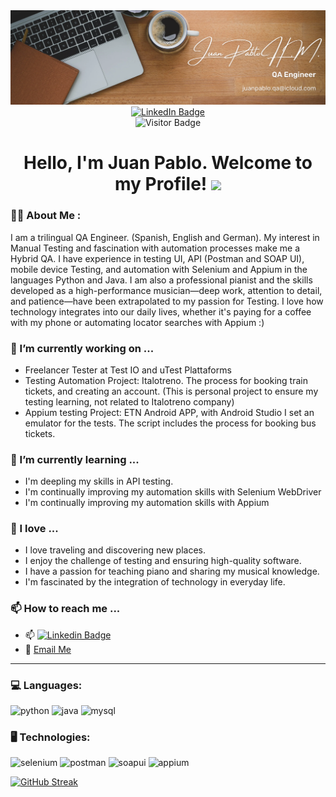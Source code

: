 <div id="header" align="center">
  <img decoding="async" src="https://github.com/jphm95/jphm95/blob/main/Brown%20Wood%20Minimalist%20Profile%20LinkedIn%20Banner.PNG" width="800"/>
</div>

<div id="badges" align="center">
  <a href="https://www.linkedin.com/in/juanpablohm/">
    <img src="https://img.shields.io/badge/LinkedIn-0077B5?style=for-the-badge&logo=linkedin&logoColor=white" alt="LinkedIn Badge"/>
  </a>
</div>

<div id="badges" align="center">
  <img decoding="async" src="https://komarev.com/ghpvc/?username=jphm95&style=flat-square&color=blue" alt="Visitor Badge"/>
</div>

<h1 align="center">
  Hello, I'm Juan Pablo. Welcome to my Profile!
  <img decoding="async" src="https://media.giphy.com/media/hvRJCLFzcasrR4ia7z/giphy.gif" width="30px"/>
</h1>

<!-- Aquí puedes agregar más contenido en Markdown -->


<!-- Aquí puedes agregar más contenido en Markdown -->

<!-- Aquí puedes agregar más contenido en Markdown -->


<!--
**jphm95/jphm95** is a ✨ _special_ ✨ repository because its `README.md` (this file) appears on your GitHub profile.

---
 <div id="header" align="left">



Here are some ideas to get you started:

- 🔭 I’m currently working on ...
- 🌱 I’m currently learning ...
- 👯 I’m looking to collaborate on ...
- 🤔 I’m looking for help with ...
- 💬 Ask me about ...
- 📫 How to reach me: ...
- 😄 Pronouns: ...
- ⚡ Fun fact: ...
-->
### :man_technologist: About Me :
 I am a trilingual QA Engineer. (Spanish, English and German).
 My interest in Manual Testing and  fascination with automation processes make me a Hybrid QA.
 I have experience in testing UI, API (Postman and SOAP UI), mobile device Testing, and automation with Selenium and Appium in the languages Python and Java. 
I am also a professional pianist and the skills developed as a high-performance musician—deep work, attention to detail, and patience—have been extrapolated to my passion for Testing.
 I love how technology integrates into our daily lives, whether it's paying for a coffee with my phone or automating locator searches with Appium :)


### 🔭 I’m currently working on ...
* Freelancer Tester at Test IO and uTest Plattaforms
* Testing Automation Project: Italotreno. The process for booking train tickets, and creating an account. (This is personal project to ensure my testing learning, not related to Italotreno company)
* Appium testing Project: ETN Android APP, with Android Studio I set an emulator for the tests. The script includes the process for booking bus tickets.

### 🌱 I’m currently learning ...

* I'm deepling my skills in API testing.
* I'm continually improving my automation skills with Selenium WebDriver
* I'm continually improving my automation skills with Appium

### 🩵 I love ...

* I love traveling and discovering new places.
* I enjoy the challenge of testing and ensuring high-quality software.
* I have a passion for teaching piano and sharing my musical knowledge.
* I'm fascinated by the integration of technology in everyday life.

### 📫 How to reach me ...

* :mailbox: [![Linkedin Badge](https://img.shields.io/badge/-JuanPablo-blue?style=flat&logo=Linkedin&logoColor=white)](https://www.linkedin.com/in/juanpablohm/)
* 📧 [Email Me](mailto:juanpablo.qa@icloud.com)

---

### 💻 Languages:

<div id="header" align="left">
    <img decoding="async" src="https://img.shields.io/badge/Python-3776AB?style=for-the-badge&logo=python&logoColor=white" alt="python"/>
    </a>  
    <img decoding="async" src="https://img.shields.io/badge/Java-007396?style=for-the-badge&logo=java&logoColor=white" alt="java"/>
    </a>  
    <img decoding="async" src="https://img.shields.io/badge/MySQL-6DB33F?style=for-the-badge&logo=mysql&logoColor=white" alt="mysql"/>
    </a>  

</div>

### 🖥️ Technologies:
<div id="header" align="left">
  <img decoding="async" src="https://img.shields.io/badge/Selenium-43B02A?style=for-the-badge&logo=selenium&logoColor=white" alt="selenium"/>
  <img decoding="async" src="https://img.shields.io/badge/Postman-FF6C37?style=for-the-badge&logo=postman&logoColor=white" alt="postman"/>
  <img decoding="async" src="https://img.shields.io/badge/SOAPUI-6AAD3D?style=for-the-badge&logo=soapui&logoColor=white" alt="soapui"/>
  <img decoding="async" src="https://img.shields.io/badge/Appium-1D4E89?style=for-the-badge&logo=appium&logoColor=white" alt="appium"/>
  

[![GitHub Streak](http://github-readme-streak-stats.herokuapp.com?user=jphm95&theme=dark&background=000000)](https://git.io/streak-stats)




